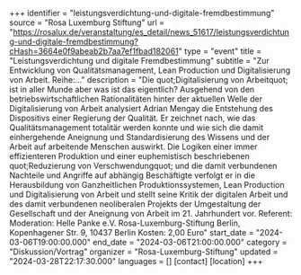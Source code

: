 +++
identifier = "leistungsverdichtung-und-digitale-fremdbestimmung"
source = "Rosa Luxemburg Stiftung"
url = "https://rosalux.de/veranstaltung/es_detail/news_51617/leistungsverdichtung-und-digitale-fremdbestimmung?cHash=3664e0f9abeab2b7aa7ef1fbad182061"
type = "event"
title = "Leistungsverdichtung und digitale Fremdbestimmung"
subtitle = "Zur Entwicklung von Qualitätsmanagement, Lean Production und Digitalisierung von Arbeit.  Reihe:…"
description = "Die quot;Digitalisierung von Arbeitquot; ist in aller Munde  aber was ist das eigentlich? Ausgehend von den betriebswirtschaftlichen Rationalitäten hinter der aktuellen Welle der Digitalisierung von Arbeit analysiert Adrian Mengay die Entstehung des Dispositivs einer Regierung der Qualität. Er zeichnet nach, wie das Qualitätsmanagement totalitär werden konnte und wie sich die damit einhergehende Aneignung und Standardisierung des Wissens und der Arbeit auf arbeitende Menschen auswirkt. Die Logiken einer immer effizienteren Produktion und einer euphemistisch beschriebenen quot;Reduzierung von Verschwendungquot; und die damit verbundenen Nachteile und Angriffe auf abhängig Beschäftigte verfolgt er in die Herausbildung von Ganzheitlichen Produktionssystemen, Lean Production und Digitalisierung von Arbeit und stellt seine Kritik der digitalen Arbeit und des damit verbundenen neoliberalen Projekts der Umgestaltung der Gesellschaft und der Aneignung von Arbeit im 21. Jahrhundert vor.
Referent: 
Moderation: 
Helle Panke e.V.  Rosa-Luxemburg-Stiftung Berlin, Kopenhagener Str. 9, 10437 Berlin
Kosten: 2,00 Euro"
start_date = "2024-03-06T19:00:00.000"
end_date = "2024-03-06T21:00:00.000"
category = "Diskussion/Vortrag"
organizer = "Rosa-Luxemburg-Stiftung"
updated = "2024-03-28T22:17:30.000"
languages = []
[contact]
[location]
+++
